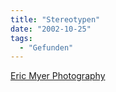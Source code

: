 ```yaml
---
title: "Stereotypen"
date: "2002-10-25"
tags:
  - "Gefunden"
---
```


[Eric Myer Photography](https://web.archive.org/web/20040904174939/http://www.ericmyer.com/stereotypes.htm "Eric Myer Photography")
